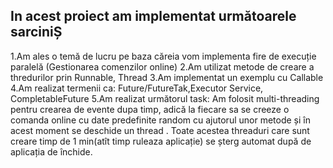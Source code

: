 ## In acest proiect am implementat următoarele sarciniȘ
1.Am ales o temă de lucru pe baza căreia vom implementa fire de execuție paralelă (Gestionarea comenzilor online)
2.Am utilizat metode de creare a thredurilor prin Runnable, Thread
3.Am implementat un exemplu cu Callable 
4.Am realizat termenii ca: Future/FutureTak,Executor Service, CompletableFuture
5.Am realizat următorul task:
Am folosit multi-threading pentru crearea de evente dupa timp, adică la fiecare sa se creeze o comanda online cu date predefinite random cu ajutorul unor metode și în acest moment se deschide un thread .
Toate acestea threaduri care sunt creare timp de 1 min(atît timp ruleaza aplicație) se șterg automat după de aplicația de închide.

